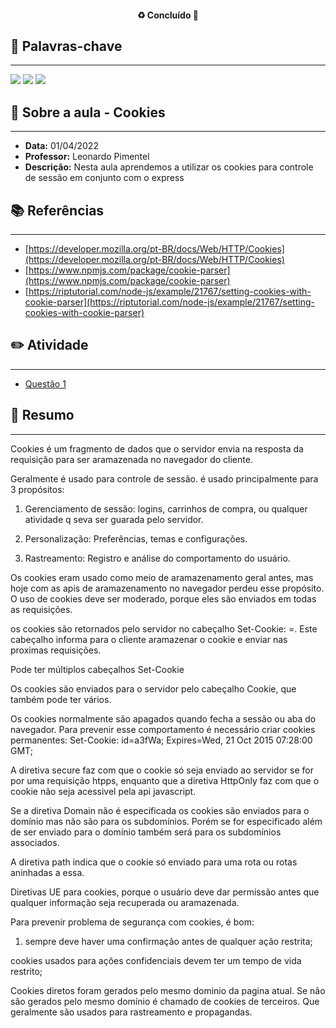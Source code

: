 <h4 align="center"> 
♻️ Concluído 🚀
</h4>

## 🔑 Palavras-chave
---

![](https://img.shields.io/static/v1?label&message=cookies&color=red)
![](https://img.shields.io/static/v1?label&message=cookie-parser&color=red)
![](https://img.shields.io/static/v1?label&message=express&color=red)

## 📖 Sobre a aula - Cookies
---

-  **Data:** 01/04/2022
-  **Professor:** Leonardo Pimentel
-  **Descrição:** Nesta aula aprendemos a utilizar os cookies para controle de sessão em conjunto com o express

## 📚 Referências
---

- [https://developer.mozilla.org/pt-BR/docs/Web/HTTP/Cookies](https://developer.mozilla.org/pt-BR/docs/Web/HTTP/Cookies)
- [https://www.npmjs.com/package/cookie-parser](https://www.npmjs.com/package/cookie-parser)
- [https://riptutorial.com/node-js/example/21767/setting-cookies-with-cookie-parser](https://riptutorial.com/node-js/example/21767/setting-cookies-with-cookie-parser)

## ✏️ Atividade
---

- [Questão 1](questoes/)

## 📒 Resumo
---

Cookies é um fragmento de dados que o servidor envia na resposta da requisição para ser aramazenada no navegador do cliente.

Geralmente é usado para controle de sessão. é usado principalmente para 3 propósitos:

1. Gerenciamento de sessão: logins, carrinhos de compra, ou qualquer atividade q seva ser guarada pelo servidor.

2. Personalização: Preferências, temas e configurações.

3. Rastreamento: Registro e análise do comportamento do usuário.

Os cookies eram usado como meio de aramazenamento geral antes, mas hoje com as apis de aramazenamento no navegador perdeu esse propósito. O uso de cookies deve ser moderado, porque eles são enviados em todas as requisições.

os cookies são retornados pelo servidor no cabeçalho Set-Cookie: <cookie-name>=<cookie-value>.
Este cabeçalho informa para o cliente aramazenar o cookie e enviar nas proximas requisições.

Pode ter múltiplos cabeçalhos Set-Cookie

Os cookies são enviados para o servidor pelo cabeçalho Cookie, que também pode ter vários.

Os cookies normalmente são apagados quando fecha a sessão ou aba do navegador. Para prevenir esse comportamento é necessário criar cookies permanentes: Set-Cookie: id=a3fWa; Expires=Wed, 21 Oct 2015 07:28:00 GMT;

A diretiva secure faz com que o cookie só seja enviado ao servidor se for por uma requisição htpps, enquanto que a diretiva HttpOnly faz com que o cookie não seja acessivel pela api javascript.

Se a diretiva Domain não é especificada os cookies são enviados para o domínio mas não são para os subdomínios.
Porém se for especificado além de ser enviado para o domínio também será para os subdomínios associados.

A diretiva path indica que o cookie só enviado para uma rota ou rotas aninhadas a essa.

Diretivas UE para cookies, porque o usuário deve dar permissão antes que qualquer informação seja recuperada ou aramazenada.

Para prevenir problema de segurança com cookies, é bom:

1. sempre deve haver uma confirmação antes de qualquer ação restrita;

cookies usados para ações confidenciais devem ter um tempo de vida restrito;


Cookies diretos foram gerados pelo mesmo dominio da pagina atual. Se não são gerados pelo mesmo domínio é chamado de cookies de terceiros. Que geralmente são usados para rastreamento e propagandas.
